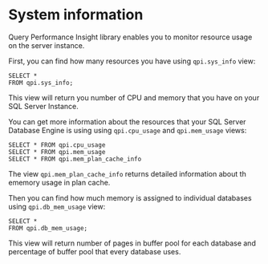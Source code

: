 # System information

Query Performance Insight library enables you to monitor resource usage on the server instance.

First, you can find how many resources you have using `qpi.sys_info` view:
```
SELECT *
FROM qpi.sys_info;
```
This view will return you number of CPU and memory that you have on your SQL Server Instance.

You can get more information about the resources that your SQL Server Database Engine is using using `qpi.cpu_usage` and `qpi.mem_usage` views:
```
SELECT * FROM qpi.cpu_usage
SELECT * FROM qpi.mem_usage
SELECT * FROM qpi.mem_plan_cache_info
```

The view `qpi.mem_plan_cache_info` returns detailed information about th ememory usage in plan cache.

Then you can find how much memory is assigned to individual databases using `qpi.db_mem_usage` view:
```
SELECT *
FROM qpi.db_mem_usage;
```
This view will return number of pages in buffer pool for each database and percentage of buffer pool that every database uses.
